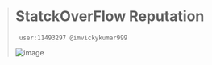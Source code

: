 ># StatckOverFlow Reputation
>      user:11493297 @imvickykumar999
>![image](https://github.com/imvickykumar999/StatckOverFlow-Reputation/assets/50515418/bfad47f2-d47f-435f-8463-c86bb2b19404)
